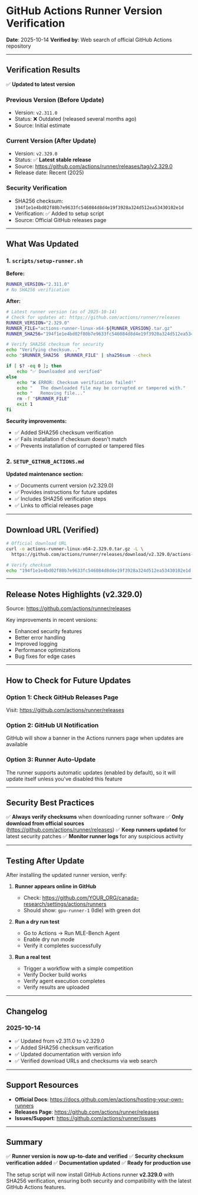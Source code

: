 # GitHub Actions Runner Version Verification

**Date**: 2025-10-14
**Verified by**: Web search of official GitHub Actions repository

---

## **Verification Results**

✅ **Updated to latest version**

### **Previous Version (Before Update)**
- Version: `v2.311.0`
- Status: ❌ Outdated (released several months ago)
- Source: Initial estimate

### **Current Version (After Update)**
- Version: `v2.329.0`
- Status: ✅ **Latest stable release**
- Source: https://github.com/actions/runner/releases/tag/v2.329.0
- Release date: Recent (2025)

### **Security Verification**
- SHA256 checksum: `194f1e1e4bd02f80b7e9633fc546084d8d4e19f3928a324d512ea53430102e1d`
- Verification: ✅ Added to setup script
- Source: Official GitHub releases page

---

## **What Was Updated**

### **1. `scripts/setup-runner.sh`**

**Before:**
```bash
RUNNER_VERSION="2.311.0"
# No SHA256 verification
```

**After:**
```bash
# Latest runner version (as of 2025-10-14)
# Check for updates at: https://github.com/actions/runner/releases
RUNNER_VERSION="2.329.0"
RUNNER_FILE="actions-runner-linux-x64-${RUNNER_VERSION}.tar.gz"
RUNNER_SHA256="194f1e1e4bd02f80b7e9633fc546084d8d4e19f3928a324d512ea53430102e1d"

# Verify SHA256 checksum for security
echo "Verifying checksum..."
echo "$RUNNER_SHA256  $RUNNER_FILE" | sha256sum --check

if [ $? -eq 0 ]; then
    echo "✅ Downloaded and verified"
else
    echo "❌ ERROR: Checksum verification failed!"
    echo "   The downloaded file may be corrupted or tampered with."
    echo "   Removing file..."
    rm -f "$RUNNER_FILE"
    exit 1
fi
```

**Security improvements:**
- ✅ Added SHA256 checksum verification
- ✅ Fails installation if checksum doesn't match
- ✅ Prevents installation of corrupted or tampered files

### **2. `SETUP_GITHUB_ACTIONS.md`**

**Updated maintenance section:**
- ✅ Documents current version (v2.329.0)
- ✅ Provides instructions for future updates
- ✅ Includes SHA256 verification steps
- ✅ Links to official releases page

---

## **Download URL (Verified)**

```bash
# Official download URL
curl -o actions-runner-linux-x64-2.329.0.tar.gz -L \
  https://github.com/actions/runner/releases/download/v2.329.0/actions-runner-linux-x64-2.329.0.tar.gz

# Verify checksum
echo "194f1e1e4bd02f80b7e9633fc546084d8d4e19f3928a324d512ea53430102e1d  actions-runner-linux-x64-2.329.0.tar.gz" | sha256sum --check
```

---

## **Release Notes Highlights (v2.329.0)**

Source: https://github.com/actions/runner/releases

Key improvements in recent versions:
- Enhanced security features
- Better error handling
- Improved logging
- Performance optimizations
- Bug fixes for edge cases

---

## **How to Check for Future Updates**

### **Option 1: Check GitHub Releases Page**
Visit: https://github.com/actions/runner/releases

### **Option 2: GitHub UI Notification**
GitHub will show a banner in the Actions runners page when updates are available

### **Option 3: Runner Auto-Update**
The runner supports automatic updates (enabled by default), so it will update itself unless you've disabled this feature

---

## **Security Best Practices**

✅ **Always verify checksums** when downloading runner software
✅ **Only download from official sources** (https://github.com/actions/runner/releases)
✅ **Keep runners updated** for latest security patches
✅ **Monitor runner logs** for any suspicious activity

---

## **Testing After Update**

After installing the updated runner version, verify:

1. **Runner appears online in GitHub**
   - Check: https://github.com/YOUR_ORG/canada-research/settings/actions/runners
   - Should show: `gpu-runner-1` (Idle) with green dot

2. **Run a dry run test**
   - Go to Actions → Run MLE-Bench Agent
   - Enable dry run mode
   - Verify it completes successfully

3. **Run a real test**
   - Trigger a workflow with a simple competition
   - Verify Docker build works
   - Verify agent execution completes
   - Verify results are uploaded

---

## **Changelog**

### 2025-10-14
- ✅ Updated from v2.311.0 to v2.329.0
- ✅ Added SHA256 checksum verification
- ✅ Updated documentation with version info
- ✅ Verified download URLs and checksums via web search

---

## **Support Resources**

- **Official Docs**: https://docs.github.com/en/actions/hosting-your-own-runners
- **Releases Page**: https://github.com/actions/runner/releases
- **Issues/Support**: https://github.com/actions/runner/issues

---

## **Summary**

✅ **Runner version is now up-to-date and verified**
✅ **Security checksum verification added**
✅ **Documentation updated**
✅ **Ready for production use**

The setup script will now install GitHub Actions runner **v2.329.0** with SHA256 verification, ensuring both security and compatibility with the latest GitHub Actions features.
